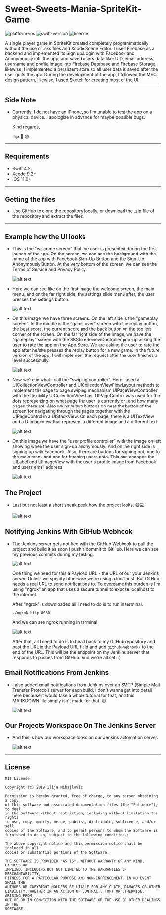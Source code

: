 # Sweet-Sweets-Mania-SpriteKit-Game

![platform-ios](https://img.shields.io/badge/platform-ios-Blue.svg)
![swift-version](https://img.shields.io/badge/swift-4.2-Orange.svg)
![lisence](https://img.shields.io/badge/license-MIT-Lightgrey.svg)

A single player game in SpriteKit created completely programmatically without the use of .sks files and Xcode Scene Editor. 
I used Firebase as a backend and implemented its Sign up/Login with Facebook and Anonymously into the app, and saved users data like: UID, email address, username and profile image into Firebase Database and Firebase Storage, likewise, I implemented a persistent store so all user data is saved after the user quits the app.
During the development of the app, I followed the MVC design pattern, likewise, I used Sketch for creating most of the UI.
___
## Side Note
* Currently, I do not have an iPhone, so I'm unable to test the app on a physical device. I apologize in advance for maybe possible bugs.

   Kind regards,

   Ilija 🖖 😄
___

## Requirements
- Swift 4.2
- Xcode 9.2+
- iOS 11.0+
___

## Getting the files

* Use GitHub to clone the repository locally, or download the .zip file of the repository and extract the files.
___

## Example how the UI looks

* This is the "welcome screen" that the user is presented during the first launch of the app. On the screen, we can see the background with the name of the app with Facebook Sign-Up Button and the Sign-Up Anonymously Button.
At the very bottom of the screen, we can see the Terms of Service and Privacy Policy.

   ![alt text](https://github.com/IlijaMihajlovic/Sweet-Sweets-Mania/blob/master/Images/welcomeSceneWoman.png)

* Here we can see like on the first image the welcome screen, the main menu, and on the far right side, the settings slide menu after, the user presses the settings button.

   ![alt text](https://github.com/IlijaMihajlovic/Sweet-Sweets-Mania/blob/master/Images/firstThreeScreens.png)

* On this image, we have three screens.
On the left side is the "gameplay screen". In the middle is the "game over" screen with the replay button, the best score, the current score and the back button on the top left corner of the screen.
On the far right side of the image, we have the "gameplay" screen with the SKStoreReviewController pop-up asking the user to rate the app on the App Store. We are asking the user to rate the app after he/she presses the replay button for a new game. In the future version of the app, I will implement the request after the user finishes a level successfully.

   ![alt text](https://github.com/IlijaMihajlovic/Sweet-Sweets-Mania-SpriteKit-Game/blob/master/Images/GameScenes.png)

* Now we're in what I call the "swiping controller". Here I used a UICollectionViewController and UICollectionViewFlowLayout methods to implement the page to page swiping mechanism UIPageViewController with the flexibility UICollectionView has.
UIPageControl was used for the dots representing on what page the user is currently on, and how many pages there are.
Also we have two buttons on near the button of the screen for navigating through the pages together with the UIPageControl in a UIStackView.
On each page, there is a UITextView and a UIImageView that represent a different image and a different text.

   ![alt text](https://github.com/IlijaMihajlovic/Sweet-Sweets-Mania/blob/master/Images/SwipingController.png)

* On this image we have the "user profile controller" with the image on left showing when the user sign-up anonymously. And on the right side is signing up with Facebook. Also, there are buttons for signing out, one to the main menu and one for fetching users data. This one changes the UILabel and UIImageView with the user's profile image from Facebook and users email address.

   ![alt text](https://github.com/IlijaMihajlovic/Sweet-Sweets-Mania-SpriteKit-Game/blob/master/Images/UserProfileScene.png)
  
## The Project

* Last but not least a short sneak peek how the project looks. 😄💻

   ![alt text](https://github.com/IlijaMihajlovic/Sweet-Sweets-Mania-SpriteKit-Game/blob/master/Images/project.png)
   
   
## Notifying Jenkins With GitHub Webhook

* The Jenkins server gets notified with the GitHub Webhook to pull the project and build it as soon I push a commit to GitHub.
Here we can see my previous commits during my testing.

   ![alt text](https://github.com/IlijaMihajlovic/Sweet-Sweets-Mania-SpriteKit-Game/blob/master/Images/Jenkins%20%26%20Fastlane%20(CI)/ChangesInRepository.png)

   One thing we need for this a Payload URL - the URL of our your Jenkins server. Unless we specify otherwise we're using a localhost. But GitHub needs a real URL to send notifications to. To overcame this burden is I'm using "ngrok" an app that uses a secure tunnel to expose localhost to the internet.

   After "ngrok" is downloaded all I need to do is to run in terminal.

   ``` console
   ./ngrok http 8080
   
   ```

   And we can see ngrok running in terminal.

   ![alt text](https://github.com/IlijaMihajlovic/Sweet-Sweets-Mania-SpriteKit-Game/blob/master/Images/Jenkins%20%26%20Fastlane%20(CI)/ngrok.png)

   After that, all I need to do is to head back to my GitHub repository and past the URL in the Payload URL field and add
  `github-webhook/` to the end of the URL. 
This will be the endpoint on my Jenkins server that responds to pushes from GitHub. And we're all set! :)

## Email Notifications From Jenkins

* I also added email notifications from Jenkins
over an SMTP (Simple Mail Transfer Protocol) server for each build. I don't wanna get into detail here because it would take a whole tutorial for that, and this MARKDOWN file simply isn't made for that. 😄

   ![alt text](https://github.com/IlijaMihajlovic/Sweet-Sweets-Mania-SpriteKit-Game/blob/master/Images/Jenkins%20%26%20Fastlane%20(CI)/EmailNotificationsFromJenkins.png)
   

## Our Projects Workspace On The Jenkins Server

* And this is how our workspace looks on our Jenkins automation server.

   ![alt text](https://github.com/IlijaMihajlovic/Sweet-Sweets-Mania-SpriteKit-Game/blob/master/Images/Jenkins%20%26%20Fastlane%20(CI)/JenkinsWorkspace.png)
___


## License
```
MIT License

Copyright (c) 2019 Ilija Mihajlovic

Permission is hereby granted, free of charge, to any person obtaining a copy
of this software and associated documentation files (the "Software"), to deal
in the Software without restriction, including without limitation the rights
to use, copy, modify, merge, publish, distribute, sublicense, and/or sell
copies of the Software, and to permit persons to whom the Software is
furnished to do so, subject to the following conditions:

The above copyright notice and this permission notice shall be included in all
copies or substantial portions of the Software.

THE SOFTWARE IS PROVIDED "AS IS", WITHOUT WARRANTY OF ANY KIND, EXPRESS OR
IMPLIED, INCLUDING BUT NOT LIMITED TO THE WARRANTIES OF MERCHANTABILITY,
FITNESS FOR A PARTICULAR PURPOSE AND NON-INFRINGEMENT. IN NO EVENT SHALL THE
AUTHORS OR COPYRIGHT HOLDERS BE LIABLE FOR ANY CLAIM, DAMAGES OR OTHER
LIABILITY, WHETHER IN AN ACTION OF CONTRACT, TORT OR OTHERWISE, ARISING FROM,
OUT OF OR IN CONNECTION WITH THE SOFTWARE OR THE USE OR OTHER DEALINGS IN THE
SOFTWARE.

```
